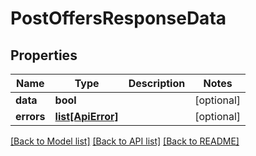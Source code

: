 # PostOffersResponseData

## Properties
Name | Type | Description | Notes
------------ | ------------- | ------------- | -------------
**data** | **bool** |  | [optional] 
**errors** | [**list[ApiError]**](ApiError.md) |  | [optional] 

[[Back to Model list]](../README.md#documentation-for-models) [[Back to API list]](../README.md#documentation-for-api-endpoints) [[Back to README]](../README.md)


